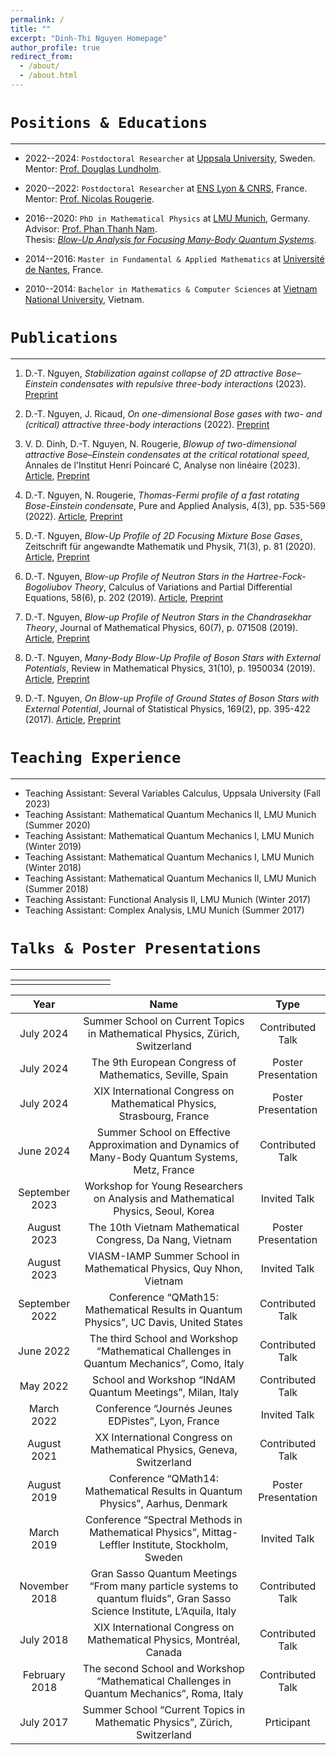 ```yaml
---
permalink: /
title: ""
excerpt: "Dinh-Thi Nguyen Homepage"
author_profile: true
redirect_from: 
  - /about/
  - /about.html
---
```


`Positions & Educations`
===
---
- 2022--2024: `Postdoctoral Researcher` at [Uppsala University](https://www.math.uu.se/?languageId=1), Sweden.<br/> Mentor: [Prof. Douglas Lundholm](https://www.katalog.uu.se/profile/?id=N19-2326).

- 2020--2022: `Postdoctoral Researcher` at [ENS Lyon & CNRS](http://www.umpa.ens-lyon.fr), France.<br/> Mentor: [Prof. Nicolas Rougerie](http://www.umpa.ens-lyon.fr/umpa/annuaire/rougerie-nicolas).

- 2016--2020: `PhD in Mathematical Physics` at [LMU Munich](https://www.mathematik.uni-muenchen.de), Germany.<br/> Advisor: [Prof. Phan Thanh Nam](https://www.mathematik.uni-muenchen.de/~nam/).<br/> Thesis: [_Blow-Up Analysis for Focusing Many-Body Quantum Systems_](https://edoc.ub.uni-muenchen.de/26564/).

- 2014--2016: `Master in Fundamental & Applied Mathematics` at [Université de Nantes](https://www.math.sciences.univ-nantes.fr/en), France.

- 2010--2014: `Bachelor in Mathematics & Computer Sciences` at [Vietnam National University](https://www.math.hcmus.edu.vn/en/), Vietnam.


`Publications`
===
---

1. D.-T. Nguyen, _Stabilization against collapse of 2D attractive Bose–Einstein condensates with repulsive three-body interactions_ (2023). [Preprint](https://arxiv.org/pdf/2306.17617v1.pdf)

1. D.-T. Nguyen, J. Ricaud, _On one-dimensional Bose gases with two- and (critical) attractive three-body interactions_ (2022). [Preprint](https://doi.org/10.48550/arXiv:2210.04515)

1. V. D. Dinh, D.-T. Nguyen, N. Rougerie, _Blowup of two-dimensional attractive Bose–Einstein condensates at the critical rotational speed_, Annales de l'Institut Henri Poincaré C, Analyse non linéaire (2023). [Article](https://doi.org/10.4171/AIHPC/94), [Preprint](https://arxiv.org/abs/2208.08317)

1. D.-T. Nguyen, N. Rougerie, _Thomas-Fermi profile of a fast rotating Bose-Einstein condensate_, Pure and Applied Analysis, 4(3), pp. 535-569 (2022). [Article](https://doi.org/10.2140/paa.2022.4.535), [Preprint](https://arxiv.org/abs/2201.04418)

1. D.-T. Nguyen, _Blow-Up Profile of 2D Focusing Mixture Bose Gases_, Zeitschrift für angewandte Mathematik und Physik, 71(3), p. 81 (2020). [Article](https://doi.org/10.1007/s00033-020-01302-y), [Preprint](https://arxiv.org/abs/1911.07810)

1. D.-T. Nguyen, _Blow-up Profile of Neutron Stars in the Hartree-Fock-Bogoliubov Theory_, Calculus of Variations and Partial Differential Equations, 58(6), p. 202 (2019). [Article](https://doi.org/10.1007/s00526-019-1641-x), [Preprint](https://arxiv.org/abs/1903.10062)

1. D.-T. Nguyen, _Blow-up Profile of Neutron Stars in the Chandrasekhar Theory_, Journal of Mathematical Physics, 60(7), p. 071508 (2019). [Article](https://doi.org/10.1063/1.5085277), [Preprint](https://arxiv.org/abs/1710.00538)

1. D.-T. Nguyen, _Many-Body Blow-Up Profile of Boson Stars with External Potentials_, Review in Mathematical Physics, 31(10), p. 1950034 (2019). [Article](https://doi.org/10.1142/S0129055X1950034X), [Preprint](https://arxiv.org/abs/1805.00191)

1. D.-T. Nguyen, _On Blow-up Profile of Ground States of Boson Stars with External Potential_, Journal of Statistical Physics, 169(2), pp. 395-422 (2017). [Article](https://doi.org/10.1007/s10955-017-1872-1), [Preprint](https://arxiv.org/abs/1703.10324)


`Teaching Experience`
===
---

- Teaching Assistant: Several Variables Calculus, Uppsala University (Fall 2023)
- Teaching Assistant: Mathematical Quantum Mechanics II, LMU Munich (Summer 2020)
- Teaching Assistant: Mathematical Quantum Mechanics I, LMU Munich (Winter 2019)
- Teaching Assistant: Mathematical Quantum Mechanics I, LMU Munich (Winter 2018)
- Teaching Assistant: Mathematical Quantum Mechanics II, LMU Munich (Summer 2018)
- Teaching Assistant: Functional Analysis II, LMU Munich (Winter 2017)
- Teaching Assistant: Complex Analysis, LMU Munich (Summer 2017)

`Talks & Poster Presentations`
===
---
<table width="100%">
  <tr>
  <td width="10%"></td>
  <td width="70%"></td>
  <td width="20%"></td>
  </tr>
</table>

| Year | Name | Type |
| :---: | :---: | :---: |
| July 2024 | Summer School on Current Topics in Mathematical Physics, Zürich, Switzerland | Contributed Talk |
| July 2024 | The 9th European Congress of Mathematics, Seville, Spain | Poster Presentation |
| July 2024 | XIX International Congress on Mathematical Physics, Strasbourg, France | Poster Presentation |
| June 2024 | Summer School on Effective Approximation and Dynamics of Many-Body Quantum Systems, Metz, France | Contributed Talk |
| September 2023 | Workshop for Young Researchers on Analysis and Mathematical Physics, Seoul, Korea | Invited Talk |
| August 2023 | The 10th Vietnam Mathematical Congress, Da Nang, Vietnam | Poster Presentation |
| August 2023 | VIASM-IAMP Summer School in Mathematical Physics, Quy Nhon, Vietnam | Invited Talk |
| September 2022 | Conference “QMath15: Mathematical Results in Quantum Physics”, UC Davis, United States | Contributed Talk |
| June 2022 | The third School and Workshop “Mathematical Challenges in Quantum Mechanics”, Como, Italy | Contributed Talk |
| May 2022 | School and Workshop “INdAM Quantum Meetings”, Milan, Italy | Contributed Talk |
| March 2022 | Conference “Journés Jeunes EDPistes”, Lyon, France | Invited Talk |
| August 2021 | XX International Congress on Mathematical Physics, Geneva, Switzerland | Contributed Talk |
| August 2019 | Conference “QMath14: Mathematical Results in Quantum Physics”, Aarhus, Denmark | Poster Presentation |
| March 2019 | Conference “Spectral Methods in Mathematical Physics”, Mittag-Leffler Institute, Stockholm, Sweden | Invited Talk |
| November 2018 | Gran Sasso Quantum Meetings “From many particle systems to quantum fluids”, Gran Sasso Science Institute, L’Aquila, Italy | Contributed Talk |
| July 2018 | XIX International Congress on Mathematical Physics, Montréal, Canada | Contributed Talk |
| February 2018 | The second School and Workshop “Mathematical Challenges in Quantum Mechanics”, Roma, Italy | Contributed Talk |
| July 2017 | Summer School “Current Topics in Mathematic Physics”, Zürich, Switzerland | Prticipant |

